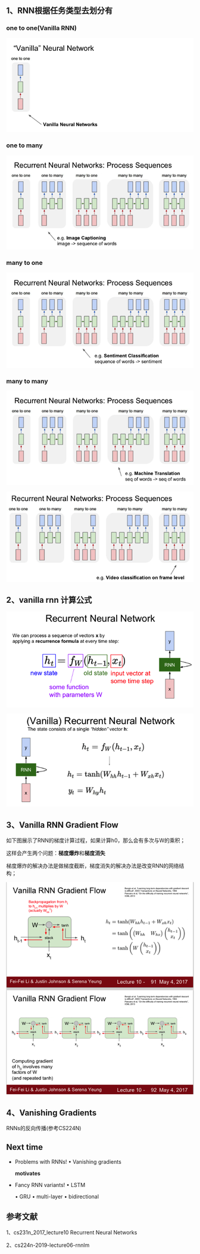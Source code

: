## 1、RNN根据任务类型去划分有

### one to one(Vanilla RNN)

![image-20190322181345419](./images/image-20190322181345419.png)

### one to many

![image-20190322181523377](./images/image-20190322181523377.png)

### many to one

![image-20190322181557029](./images/image-20190322181557029.png)

### many to many

![image-20190322181628641](./images/image-20190322181628641.png)

![image-20190322181716461](./images/image-20190322181716461.png)

## 2、vanilla rnn 计算公式

![image-20190322182429222](./images/image-20190322182429222.png)

![image-20190322182714153](./images/image-20190322182714153.png)

## 3、Vanilla RNN Gradient Flow

如下图展示了RNN的梯度计算过程，如果计算h0，那么会有多次与W的乘积；

这样会产生两个问题：**梯度爆炸**和**梯度消失**

梯度爆炸的解决办法是做梯度截断，梯度消失的解决办法是改变RNN的网络结构；

![image-20190325180656580](./images/image-20190325180656580.png)



## 4、Vanishing Gradients

RNNs的反向传播(参考CS224N)



## **Next time** 

- Problems with RNNs! • Vanishing gradients 

  **motivates** 

- Fancy RNN variants! • LSTM 

  • GRU
   • multi-layer
   • bidirectional 



## 参考文献

1、cs231n_2017_lecture10 Recurrent Neural Networks

2、cs224n-2019-lecture06-rnnlm